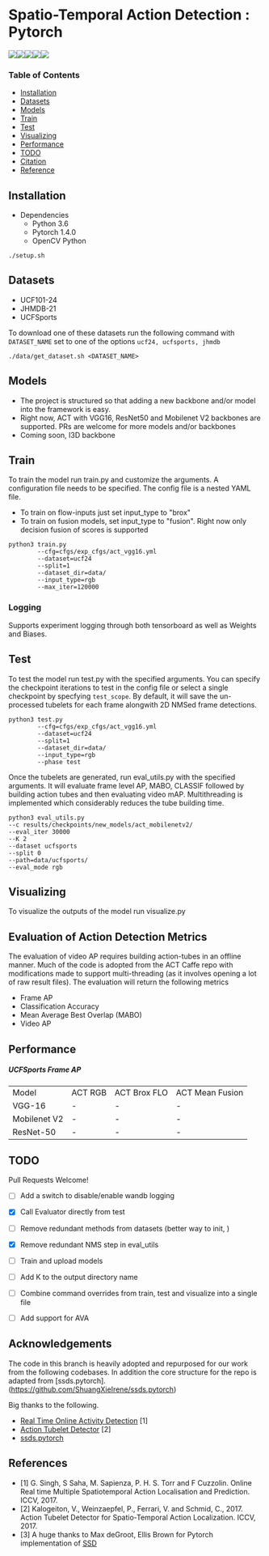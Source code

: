 # Spatio-Temporal Action Detection : Pytorch

![](assets/009.gif)![](assets/019.gif)![](assets/037.gif)![](assets/059.gif)![](assets/131.gif)

### Table of Contents
- <a href='#installation'>Installation</a>
- <a href='#datasets'>Datasets</a>
- <a href='#models'>Models</a>
- <a href='#train'>Train</a>
- <a href='#test'>Test</a>
- <a href='#visualizing'>Visualizing</a>
- <a href='#performance'>Performance</a>
- <a href='#todo'>TODO</a>
- <a href='#citation'>Citation</a>
- <a href='#references'>Reference</a>

## Installation
- Dependencies
  * Python 3.6
  * Pytorch 1.4.0
  * OpenCV Python

```
./setup.sh
```
  
## Datasets
- UCF101-24
- JHMDB-21
- UCFSports

To download one of these datasets run the following command with `DATASET_NAME` set to one of the options `ucf24, ucfsports, jhmdb`
```Shell
./data/get_dataset.sh <DATASET_NAME>
```

## Models
- The project is structured so that adding a new backbone and/or model into the framework is 
easy.
- Right now, ACT with VGG16, ResNet50 and Mobilenet V2 backbones are supported. PRs are welcome for more models and/or backbones
- Coming soon, I3D backbone

## Train

To train the model run train.py and customize the arguments. A configuration file needs to be specified. The config file
is a nested YAML file. 

- To train on flow-inputs just set input_type to "brox"
- To train on fusion models, set input_type to "fusion". Right now only decision fusion of scores is supported

```Shell
python3 train.py 
        --cfg=cfgs/exp_cfgs/act_vgg16.yml
        --dataset=ucf24
        --split=1
        --dataset_dir=data/ 
        --input_type=rgb 
        --max_iter=120000 
```

### Logging

Supports experiment logging through both tensorboard as well as Weights and Biases.

## Test

To test the model run test.py with the specified arguments. You can specify the checkpoint iterations to test in the config file or select a single checkpoint by specfying `test_scope`. By default, it will save the un-processed tubelets for each frame alongwith 2D NMSed frame
detections. 

```Shell
python3 test.py 
        --cfg=cfgs/exp_cfgs/act_vgg16.yml
        --dataset=ucf24
        --split=1
        --dataset_dir=data/ 
        --input_type=rgb 
        --phase test
```

Once the tubelets are generated, run eval_utils.py with the specified arguments. It will evaluate frame level AP, MABO, CLASSIF
followed by building action tubes and then evaluating video mAP. Multithreading is implemented which considerably reduces the tube
building time.

```Shell
python3 eval_utils.py 
--c results/checkpoints/new_models/act_mobilenetv2/ 
--eval_iter 30000 
--K 2 
--dataset ucfsports 
--split 0 
--path=data/ucfsports/ 
--eval_mode rgb
```

## Visualizing

To visualize the outputs of the model run visualize.py

## Evaluation of Action Detection Metrics

The evaluation of video AP requires building action-tubes in an offline manner. Much of the code is adopted from
the ACT Caffe repo with modifications made to support multi-threading (as it involves opening a lot of raw result files).
The evaluation will return the following metrics

- Frame AP
- Classification Accuracy
- Mean Average Best Overlap (MABO)
- Video AP


## Performance
##### UCFSports Frame AP
<table style="width:100% th">
  <tr>
    <td>Model </td>
    <td>ACT RGB</td> 
    <td>ACT Brox FLO</td> 
    <td>ACT Mean Fusion</td> 
  </tr>
  <tr>
    <td align="left">VGG-16</td> 
    <td>-</td>
    <td>-</td>
    <td>-</td>
  </tr>
  <tr>
    <td align="left">Mobilenet V2</td> 
    <td>-</td>
    <td>-</td>
    <td>-</td>
  </tr>
  <tr>
    <td align="left"> ResNet-50 </td>
    <td>-</td>
    <td>-</td>
    <td>-</td>
  </tr>
</table>
 
## TODO

Pull Requests Welcome!

- [ ] Add a switch to disable/enable wandb logging
- [x] Call Evaluator directly from test
- [ ] Remove redundant methods from datasets (better way to init, )
- [x] Remove redundant NMS step in eval_utils
- [ ] Train and upload models
- [ ] Add K to the output directory name
- [ ] Combine command overrides from train, test and visualize into a single file
- [ ] Add support for AVA


## Acknowledgements
The code in this branch is heavily adopted and repurposed for
our work from the following codebases. In addition the core structure for the repo is adapted from [ssds.pytorch].(https://github.com/ShuangXieIrene/ssds.pytorch)

Big thanks to the following.
- [Real Time Online Activity Detection](https://github.com/gurkirt/realtime-action-detection) [1]
- [Action Tubelet Detector](https://github.com/vkalogeiton/caffe/tree/act-detector) [2]
- [ssds.pytorch](https://github.com/ShuangXieIrene/ssds.pytorch)

## References
- [1] G. Singh, S Saha, M. Sapienza, P. H. S. Torr and F Cuzzolin. Online Real time Multiple Spatiotemporal Action Localisation and Prediction. ICCV, 2017.
- [2] Kalogeiton, V., Weinzaepfel, P., Ferrari, V. and Schmid, C., 2017. Action Tubelet Detector for Spatio-Temporal Action Localization. ICCV, 2017.
- [3] A huge thanks to Max deGroot, Ellis Brown for Pytorch implementation of [SSD](https://github.com/amdegroot/ssd.pytorch)
 
